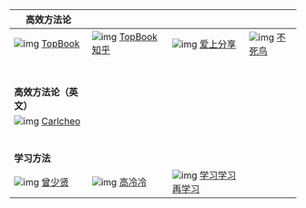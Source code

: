 | **高效方法论**                                               |                                                              |                                                              |                                                              |
| ------------------------------------------------------------ | ------------------------------------------------------------ | ------------------------------------------------------------ | ------------------------------------------------------------ |
| ![img](https://www.google.cn/s2/favicons?domain=https://topbook.cc/overview)  [TopBook](https://www.runningcheese.com/go/?url=https://topbook.cc/overview) | ![img](https://www.google.cn/s2/favicons?domain=https://zhuanlan.zhihu.com/topbook)  [TopBook 知乎](https://www.runningcheese.com/go/?url=https://zhuanlan.zhihu.com/topbook) | ![img](https://www.google.cn/s2/favicons?domain=https://www.isharebest.com/archives/)  [爱上分享](https://www.runningcheese.com/go/?url=https://www.isharebest.com/archives) | ![img](https://www.google.cn/s2/favicons?domain=https://lai.yuweining.cn/archives.html)  [不死鸟](https://www.runningcheese.com/go/?url=https://lai.yuweining.cn/archives.html) |
|                                                              |                                                              |                                                              |                                                              |
|                                                              |                                                              |                                                              |                                                              |
|                                                              |                                                              |                                                              |                                                              |
|                                                              |                                                              |                                                              |                                                              |
|                                                              |                                                              |                                                              |                                                              |
|                                                              |                                                              |                                                              |                                                              |
|                                                              |                                                              |                                                              |                                                              |
| **高效方法论（英文）**                                       |                                                              |                                                              |                                                              |
| ![img](https://www.google.cn/s2/favicons?domain=http://carlcheo.com/)  [Carlcheo](https://www.runningcheese.com/go/?url=http://carlcheo.com/) |                                                              |                                                              |                                                              |
|                                                              |                                                              |                                                              |                                                              |
|                                                              |                                                              |                                                              |                                                              |
|                                                              |                                                              |                                                              |                                                              |
|                                                              |                                                              |                                                              |                                                              |
|                                                              |                                                              |                                                              |                                                              |
|                                                              |                                                              |                                                              |                                                              |
| **学习方法**                                                 |                                                              |                                                              |                                                              |
| ![img](https://www.google.cn/s2/favicons?domain=https://qnmlgb.tech/)  [曾少贤](https://www.runningcheese.com/go/?url=https://qnmlgb.tech/authors/5bbb8510244d4e41ecb142d1) | ![img](https://www.google.cn/s2/favicons?domain=https://qnmlgb.tech/)  [高冷冷](https://www.runningcheese.com/go/?url=https://qnmlgb.tech/authors/5be448b6244d4e7e54b8b2ff) | ![img](https://www.google.cn/s2/favicons?domain=https://qnmlgb.tech/)  [学习学习再学习](https://www.runningcheese.com/go/?url=https://qnmlgb.tech/authors/5b572b8658e5c4583338d6b5) |                                                              |
